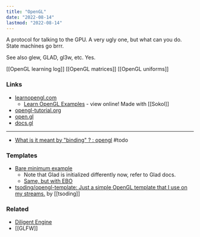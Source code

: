 ```yaml
---
title: "OpenGL"
date: "2022-08-14"
lastmod: "2022-08-14"
---
```


A protocol for talking to the GPU. A very ugly one, but what can you do. State machines go brrr.

See also glew, GLAD, gl3w, etc. Yes.

[[OpenGL learning log]]
[[OpenGL matrices]]
[[OpenGL uniforms]]

### Links
- [learnopengl.com](https://learnopengl.com/Getting-started/Creating-a-window)
	- [Learn OpenGL Examples](https://www.geertarien.com/learnopengl-examples-html5/) - view online! Made with [[Sokol]]
- [opengl-tutorial.org](https://www.opengl-tutorial.org/beginners-tutorials/tutorial-1-opening-a-window/)
- [open.gl](https://open.gl/)
- [docs.gl](https://docs.gl/)
---
- [What is it meant by "binding" ? : opengl](https://www.reddit.com/r/opengl/comments/6gz0mu/what_is_it_meant_by_binding/) #todo
### Templates
- [Bare minimum example](https://learnopengl.com/code_viewer_gh.php?code=src/1.getting_started/2.1.hello_triangle/hello_triangle.cpp)
	- Note that Glad is initialized differently now, refer to Glad docs.
	- [Same, but with EBO](https://learnopengl.com/code_viewer_gh.php?code=src/1.getting_started/2.2.hello_triangle_indexed/hello_triangle_indexed.cpp)
- [tsoding/opengl-template: Just a simple OpenGL template that I use on my streams.](https://github.com/tsoding/opengl-template) by [[tsoding]]

### Related
- [Diligent Engine](https://github.com/DiligentGraphics/DiligentEngine)
- [[GLFW]]